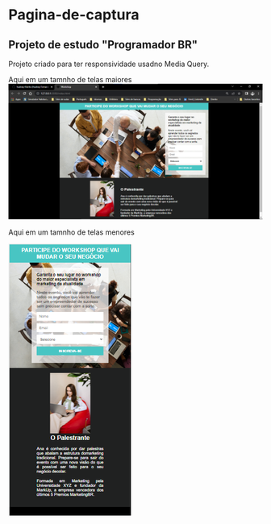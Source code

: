 # Pagina-de-captura
## Projeto de estudo "Programador BR"
Projeto criado para ter responsividade usadno Media Query.


Aqui em um tamnho de telas maiores
<img src="/image/TelaPc.png" alt=""/>




Aqui em um tamnho de telas menores


<img src="/image/TelaMobile.png" alt=""/>
